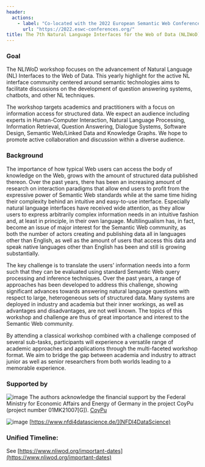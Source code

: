 ```yaml
---
header:
  actions:
    - label: "Co-located with the 2022 European Semantic Web Conference (ESWC)"
      url: "https://2022.eswc-conferences.org/"
title: The 7th Natural Language Interfaces for the Web of Data (NLIWoD) Workshop
---
```



### Goal

The NLIWoD workshop focuses on the advancement of Natural Language (NL) Interfaces to the Web of Data. This yearly highlight for the active NL interface community centered around semantic technologies aims to facilitate discussions on the development of question answering systems, chatbots, and other NL techniques.


The workshop targets academics and practitioners with a focus on information access for structured data. We expect an audience including experts in Human-Computer Interaction, Natural Language Processing, Information Retrieval, Question Answering, Dialogue Systems, Software Design, Semantic Web/Linked Data and Knowledge Graphs. We hope to promote active collaboration and discussion within a diverse audience.

### Background

The importance of how typical Web users can access the body of knowledge on the Web, grows with the amount of structured data published thereon. Over the past years, there has been an increasing amount of research on interaction paradigms that allow end users to profit from the expressive power of Semantic Web standards while at the same time hiding their complexity behind an intuitive and easy-to-use interface. Especially natural language interfaces have received wide attention, as they allow users to express arbitrarily complex information needs in an intuitive fashion and, at least in principle, in their own language. Multilingualism has, in fact, become an issue of major interest for the Semantic Web community, as both the number of actors creating and publishing data all in languages other than English, as well as the amount of users that access this data and speak native languages other than English has been and still is growing substantially.

The key challenge is to translate the users' information needs into a form such that they can be evaluated using standard Semantic Web query processing and inference techniques. Over the past years, a range of approaches has been developed to address this challenge, showing significant advances towards answering natural language questions with respect to large, heterogeneous sets of structured data. Many systems are deployed in industry and academia but their inner workings, as well as advantages and disadvantages, are not well known. The topics of this workshop and challenge are thus of great importance and interest to the Semantic Web community. 

By attending a classical workshop combined with a challenge composed of several sub-tasks, participants will experience a versatile range of academic approaches and applications through the multi-faceted workshop format. We aim to bridge the gap between academia and industry to attract junior as well as senior researchers from both worlds leading to a memorable experience.

### Supported by

![image](https://user-images.githubusercontent.com/4354740/169319292-affe4a55-a015-4e26-b439-3fcacee9b70e.png) The authors acknowledge the financial support by the Federal Ministry for Economic Affairs and Energy of Germany in the project CoyPu (project number 01MK21007[G]). [CoyPu](https://coypu.org/)

![image](https://user-images.githubusercontent.com/4354740/169320617-210307ad-78c4-4896-8a24-49212d37b98c.png) [https://www.nfdi4datascience.de/](NFDI4DataScience)

### Unified Timeline:

See [https://www.nliwod.org/important-dates](https://www.nliwod.org/important-dates)
